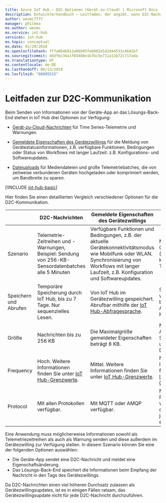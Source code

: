 ```yaml
---
title: Azure IoT Hub – D2C-Optionen (Gerät-zu-Cloud) | Microsoft Docs
description: Entwicklerhandbuch – Leitfaden, der angibt, wann D2C-Nachrichten, gemeldete Eigenschaften oder Dateiupload für die C2D-Kommunikation verwendet werden sollen.
author: wesmc7777
manager: philmea
ms.author: wesmc
ms.service: iot-hub
services: iot-hub
ms.topic: conceptual
ms.date: 01/29/2018
ms.openlocfilehash: fffa064b912a96b05feb901d1d2d44533c4681b7
ms.sourcegitcommit: d4dfbc34a1f03488e1b7bc5e711a11b72c717ada
ms.translationtype: HT
ms.contentlocale: de-DE
ms.lasthandoff: 06/13/2019
ms.locfileid: "60885515"
---
```

# <a name="device-to-cloud-communications-guidance"></a>Leitfaden zur D2C-Kommunikation

Beim Senden von Informationen von der Geräte-App an das Lösungs-Back-End stehen in IoT Hub drei Optionen zur Verfügung:

* [Gerät-zu-Cloud-Nachrichten](iot-hub-devguide-messages-d2c.md) für Time Series-Telemetrie und Warnungen.

* [Gemeldete Eigenschaften des Gerätezwillings](iot-hub-devguide-device-twins.md) für die Meldung von Gerätestatusinformationen, z.B. verfügbare Funktionen, Bedingungen oder Status von Workflows mit langer Laufzeit. z.B. Konfigurations- und Softwareupdates.

* [Dateiuploads](iot-hub-devguide-file-upload.md) für Mediendateien und große Telemetriebatches, die von zeitweise verbundenen Geräten hochgeladen oder komprimiert werden, um Bandbreite zu sparen.

[!INCLUDE [iot-hub-basic](../../includes/iot-hub-basic-partial.md)]

Hier finden Sie einen detaillierten Vergleich verschiedener Optionen für die D2C-Kommunikation.

|  | D2C-Nachrichten | Gemeldete Eigenschaften des Gerätezwillings | Dateiuploads |
| ---- | ------- | ---------- | ---- |
| Szenario | Telemetrie-Zeitreihen und -Warnungen, Beispiel: Sendung von 256-KB-Sensordatenbatches alle 5 Minuten | Verfügbare Funktionen und Bedingungen, z.B. der aktuelle Gerätekonnektivitätsmodus wie Mobilfunk oder WLAN. Synchronisierung von Workflows mit langer Laufzeit, z.B. Konfiguration und Softwareupdates. | Mediendateien. Große (normalerweise komprimierte) Telemetriebatches. |
| Speichern und Abrufen | Temporäre Speicherung durch IoT Hub, bis zu 7 Tage. Nur sequenzielles Lesen. | Von IoT Hub im Gerätezwilling gespeichert. Abrufbar mithilfe der [IoT Hub-Abfragesprache](iot-hub-devguide-query-language.md). | Speicherung im vom Benutzer bereitgestellten Azure Storage-Konto. |
| Größe | Nachrichten bis zu 256 KB | Die Maximalgröße gemeldeter Eigenschaften beträgt 8 KB. | Maximale von Azure Blob Storage unterstützte Dateigröße. |
| Frequency | Hoch. Weitere Informationen finden Sie unter [IoT Hub-Grenzwerte](iot-hub-devguide-quotas-throttling.md). | Mittel. Weitere Informationen finden Sie unter [IoT Hub-Grenzwerte](iot-hub-devguide-quotas-throttling.md). | Niedrig. Weitere Informationen finden Sie unter [IoT Hub-Grenzwerte](iot-hub-devguide-quotas-throttling.md). |
| Protocol | Mit allen Protokollen verfügbar. | Mit MQTT oder AMQP verfügbar. | Mit jedem Protokoll verfügbar, auf dem Gerät ist jedoch HTTPS erforderlich. |

Eine Anwendung muss möglicherweise Informationen sowohl als Telemetriezeitreihen als auch als Warnung senden und diese außerdem im Gerätezwilling zur Verfügung stellen. In diesem Szenario können Sie eine der folgenden Optionen auswählen:

* Die Geräte-App sendet eine D2C-Nachricht und meldet eine Eigenschaftsänderung.
* Das Lösungs-Back-End speichert die Informationen beim Empfang der Nachricht in den Tags des Gerätezwillings.

Da D2C-Nachrichten einen viel höheren Durchsatz zulassen als Gerätezwillingsupdates, ist es in einigen Fällen ratsam, das Gerätezwillingsupdate nicht für jede D2C-Nachricht durchzuführen.